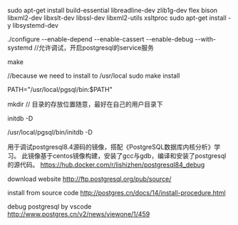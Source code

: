 sudo apt-get install build-essential libreadline-dev zlib1g-dev flex bison libxml2-dev libxslt-dev libssl-dev libxml2-utils xsltproc
sudo apt-get install -y libsystemd-dev

./configure --enable-depend --enable-cassert --enable-debug --with-systemd
//允许调试，开启postgresql的service服务

make

//because we need to install to /usr/local
sudo make install

PATH="/usr/local/pgsql/bin:$PATH"

mkdir <datadir> // 目录的存放位置随意，最好在自己的用户目录下

initdb -D <datadir>

/usr/local/pgsql/bin/initdb -D <datadir>


用于调试postgresql8.4源码的镜像，搭配《PostgreSQL数据库内核分析》学习。 此镜像基于centos镜像构建，安装了gcc与gdb，编译和安装了postgresql的源代码。 
https://hub.docker.com/r/lishizhen/postgresql84_debug


download website
http://ftp.postgresql.org/pub/source/


install from source code
http://postgres.cn/docs/14/install-procedure.html

debug postgresql by vscode 
http://www.postgres.cn/v2/news/viewone/1/459